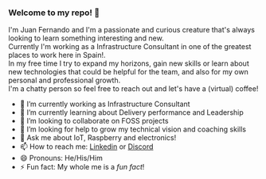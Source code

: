 ### Welcome to my repo! 👋

I'm Juan Fernando and I'm a passionate and curious creature that's always looking to learn something interesting and new. \
Currently I'm working as a Infrastructure Consultant in one of the greatest places to work here in Spain!. \
In my free time I try to expand my horizons, gain new skills or learn about new technologies that could be helpful for the team, and also for my own personal and professional growth. \
I'm a chatty person so feel free to reach out and let's have a (virtual) coffee!

<!--
**jfdona23/jfdona23** is a ✨ _special_ ✨ repository because its `README.md` (this file) appears on your GitHub profile.

Here are some ideas to get you started:

- 🔭 I’m currently working on ...
- 🌱 I’m currently learning ...
- 👯 I’m looking to collaborate on ...
- 🤔 I’m looking for help with ...
- 💬 Ask me about ...
- 📫 How to reach me: ...
- 😄 Pronouns: ...
- ⚡ Fun fact: ...
-->

- 🔭 I’m currently working as Infrastructure Consultant
- 🌱 I’m currently learning about Delivery performance and Leadership
- 👯 I’m looking to collaborate on FOSS projects
- 🤔 I’m looking for help to grow my technical vision and coaching skills
- 💬 Ask me about IoT, Raspberry and electronics!
- 📫 How to reach me: [Linkedin](https://www.linkedin.com/in/jfd23/) or [Discord](https://discordapp.com/users/733059052334088273)
- 😄 Pronouns: He/His/Him
- ⚡ Fun fact: My whole me is a _fun fact_!
